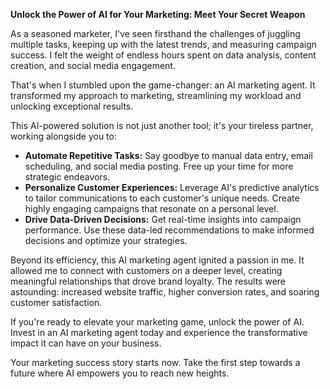 **Unlock the Power of AI for Your Marketing: Meet Your Secret Weapon**

As a seasoned marketer, I've seen firsthand the challenges of juggling multiple tasks, keeping up with the latest trends, and measuring campaign success. I felt the weight of endless hours spent on data analysis, content creation, and social media engagement.

That's when I stumbled upon the game-changer: an AI marketing agent. It transformed my approach to marketing, streamlining my workload and unlocking exceptional results.

This AI-powered solution is not just another tool; it's your tireless partner, working alongside you to:

- **Automate Repetitive Tasks:** Say goodbye to manual data entry, email scheduling, and social media posting. Free up your time for more strategic endeavors.
- **Personalize Customer Experiences:** Leverage AI's predictive analytics to tailor communications to each customer's unique needs. Create highly engaging campaigns that resonate on a personal level.
- **Drive Data-Driven Decisions:** Get real-time insights into campaign performance. Use these data-led recommendations to make informed decisions and optimize your strategies.

Beyond its efficiency, this AI marketing agent ignited a passion in me. It allowed me to connect with customers on a deeper level, creating meaningful relationships that drove brand loyalty. The results were astounding: increased website traffic, higher conversion rates, and soaring customer satisfaction.

If you're ready to elevate your marketing game, unlock the power of AI. Invest in an AI marketing agent today and experience the transformative impact it can have on your business.

Your marketing success story starts now. Take the first step towards a future where AI empowers you to reach new heights.